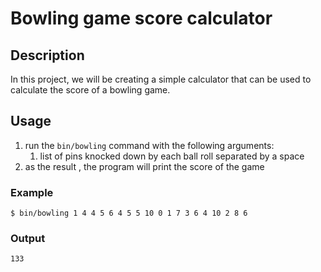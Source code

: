 # Bowling game score calculator

## Description
In this project, we will be creating a simple calculator that can be used to calculate the score of a bowling game.

## Usage
1. run the `bin/bowling` command with the following arguments:
   1. list of pins knocked down by each ball roll separated by a space
2. as the result , the program will print the score of the game

### Example
```
$ bin/bowling 1 4 4 5 6 4 5 5 10 0 1 7 3 6 4 10 2 8 6
```
### Output
```
133
```
